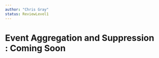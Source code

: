 ```yaml
---
author: "Chris Gray"
status: ReviewLevel1
---
```


# Event Aggregation and Suppression : Coming Soon

